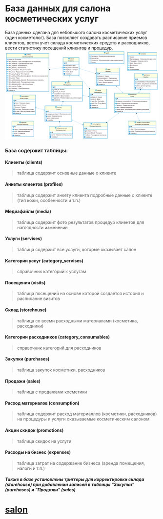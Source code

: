 # База данных для салона косметических услуг

База данных сделана для небольшого салона косметических услуг (один косметолог). 
База позволяет создавать расписание приемов клиентов, вести учет склада косметических средств и расходников, вести статистику посещений клиентов и процедур.
![diagramm](https://github.com/cyber-welder/salon/blob/main/diagramm.png)

### База содержит таблицы:
#### Клиенты (clients)
> таблица содержит основные данные о клиенте
#### Анкеты клиентов (profiles)
> таблица содержит анкету клиента 
> подробные данные о клиенте (тип кожи, особенности и т.п.)
#### Медиафайлы (media)
> таблица содержит фото результатов процедур клиентов
> для наглядности изменений
#### Услуги (servises)
> таблица содержит все услуги, которые оказывает салон
#### Категории услуг (category_servises)
> справочник категорий к услугам
#### Посещения (visits)
> таблица посещений на основе которой создается история и расписание визитов
#### Склад (storehouse)
> таблица со всеми расходными материалами (косметика, расходники)
#### Категории расходников (category_consumables)
> справочник категорий для расходников
#### Закупки (purchases)
> таблица закупок косметики, расходников
#### Продажи (sales)
> таблица с продажами косметики
#### Расход материалов (consumption)
> таблица содержит расход материаллов (косметики, расходников) на процедуры и услуги оказываемые косметическим салоном
#### Акции скидок (promotions)
> таблица скидок на услуги
#### Расходы на бизнес (expenses)
> таблица затрат на содержание бизнеса (аренда помещения, налоги и т.п.)

##### Также в базе установлены триггеры для корректировки склада (storehouse) при добавлении записей в таблицы "Закупки" (purchases) и "Продажи" (sales)

# [salon](https://github.com/cyber-welder/salon)

